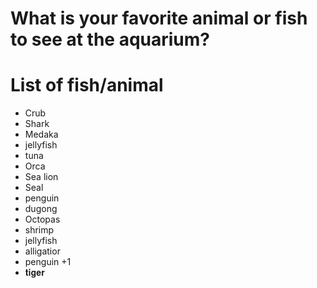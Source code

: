 # What is your favorite animal or fish to see at the aquarium?

# List of fish/animal
- Crub
- Shark
- Medaka
- jellyfish
- tuna
- Orca
- Sea lion
- Seal
- penguin
- dugong
- Octopas
- shrimp
- jellyfish
- alligatior
- penguin +1
- 𝐭𝐢𝐠𝐞𝐫
